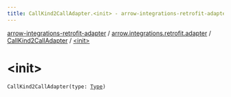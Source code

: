 ```yaml
---
title: CallKind2CallAdapter.<init> - arrow-integrations-retrofit-adapter
---
```


[arrow-integrations-retrofit-adapter](../../index.html) / [arrow.integrations.retrofit.adapter](../index.html) / [CallKind2CallAdapter](index.html) / [&lt;init&gt;](./-init-.html)

# &lt;init&gt;

`CallKind2CallAdapter(type: `[`Type`](http://docs.oracle.com/javase/6/docs/api/java/lang/reflect/Type.html)`)`